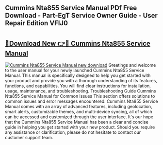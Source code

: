 ## Cummins Nta855 Service Manual PDf Free Download - Part-EgT Service Owner Guide - User Repair Edition VFlJ0

# <h2><a href="http://bc27013.oget.top/?id=Cummins+Nta855+Service+Manual">🔗Download New 👉🔴 Cummins Nta855 Service Manual</a></h2>

[![Cummins Nta855 Service Manual new download](https://i.imgur.com/5g1atiW.png)](http://bc27013.oget.top/?id=Cummins+Nta855+Service+Manual)
Greetings and welcome to the user manual for your newly launched Cummins Nta855 Service Manual. This manual is specifically designed to help you get started with your product and provide you with a thorough understanding of its features, functions, and capabilities. You will find clear instructions for installation, usage, maintenance, and troubleshooting. Troubleshooting Guide Cummins Nta855 Service Manual for Common Issues This section offers solutions to common issues and error messages encountered. Cummins Nta855 Service Manual comes with an array of advanced features, including geolocation, smart alerts, customizable themes, and multi-device syncing, all of which can be accessed and customized through the user interface. It's our hope that the Cummins Nta855 Service Manual has been a clear and concise guide in helping you get started with your new product. Should you require any assistance or clarification, please do not hesitate to contact our customer support team.
